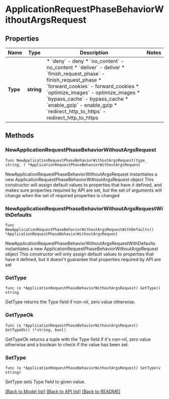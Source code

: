 # ApplicationRequestPhaseBehaviorWithoutArgsRequest

## Properties

Name | Type | Description | Notes
------------ | ------------- | ------------- | -------------
**Type** | **string** | * &#x60;deny&#x60; - deny * &#x60;no_content&#x60; - no_content * &#x60;deliver&#x60; - deliver * &#x60;finish_request_phase&#x60; - finish_request_phase * &#x60;forward_cookies&#x60; - forward_cookies * &#x60;optimize_images&#x60; - optimize_images * &#x60;bypass_cache&#x60; - bypass_cache * &#x60;enable_gzip&#x60; - enable_gzip * &#x60;redirect_http_to_https&#x60; - redirect_http_to_https | 

## Methods

### NewApplicationRequestPhaseBehaviorWithoutArgsRequest

`func NewApplicationRequestPhaseBehaviorWithoutArgsRequest(type_ string, ) *ApplicationRequestPhaseBehaviorWithoutArgsRequest`

NewApplicationRequestPhaseBehaviorWithoutArgsRequest instantiates a new ApplicationRequestPhaseBehaviorWithoutArgsRequest object
This constructor will assign default values to properties that have it defined,
and makes sure properties required by API are set, but the set of arguments
will change when the set of required properties is changed

### NewApplicationRequestPhaseBehaviorWithoutArgsRequestWithDefaults

`func NewApplicationRequestPhaseBehaviorWithoutArgsRequestWithDefaults() *ApplicationRequestPhaseBehaviorWithoutArgsRequest`

NewApplicationRequestPhaseBehaviorWithoutArgsRequestWithDefaults instantiates a new ApplicationRequestPhaseBehaviorWithoutArgsRequest object
This constructor will only assign default values to properties that have it defined,
but it doesn't guarantee that properties required by API are set

### GetType

`func (o *ApplicationRequestPhaseBehaviorWithoutArgsRequest) GetType() string`

GetType returns the Type field if non-nil, zero value otherwise.

### GetTypeOk

`func (o *ApplicationRequestPhaseBehaviorWithoutArgsRequest) GetTypeOk() (*string, bool)`

GetTypeOk returns a tuple with the Type field if it's non-nil, zero value otherwise
and a boolean to check if the value has been set.

### SetType

`func (o *ApplicationRequestPhaseBehaviorWithoutArgsRequest) SetType(v string)`

SetType sets Type field to given value.



[[Back to Model list]](../README.md#documentation-for-models) [[Back to API list]](../README.md#documentation-for-api-endpoints) [[Back to README]](../README.md)


